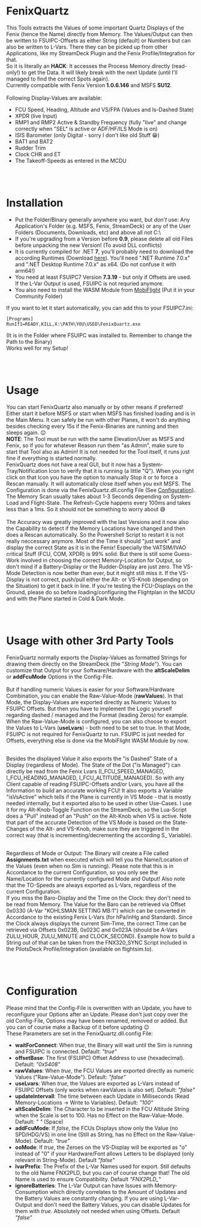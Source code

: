 # FenixQuartz
This Tools extracts the Values of some important Quartz Displays of the Fenix (hence the Name) directly from Memory. The Values/Output can then be written to FSUIPC-Offsets as either String (default) or Numbers but can also be written to L-Vars. There they can be picked up from other Applications, like my StreamDeck Plugin and the Fenix Profile/Integration for that.<br/>
So it is literally an **HACK**: It accesses the Process Memory directly (read-only!) to get the Data. It will likely break with the next Update (until I'll managed to find the correct Spots again).<br/>Currently compatible with Fenix Version **1.0.6.146** and MSFS **SU12**.<br/><br/>
Following Display-Values are available:
- FCU Speed, Heading, Altitude and VS/FPA (Values and Is-Dashed State)
- XPDR (live Input)
- RMP1 and RMP2 Active & Standby Frequency (fully "live" and change correctly when "SEL" is active or ADF/HF/ILS Mode is on)
- ISIS Barometer (only Digital - sorry I don't like old Stuff :grin:)
- BAT1 and BAT2
- Rudder Trim
- Clock CHR and ET
- The Takeoff-Speeds as entered in the MCDU

<br/><br/>

# Installation
- Put the Folder/Binary generally anywhere you want, but *don't* use: Any Application's Folder (e.g. MSFS, Fenix, StreamDeck) or any of the User Folders (Documents, Downloads, etc) and above all not C:\\
- If you're upgrading from a Version before **0.9**, please delete all old Files before unpacking the new Version! (To avoid DLL conflicts)
- It is currently compiled for .NET **7**, you'll probably need to download the according Runtimes (Download [here](https://dotnet.microsoft.com/en-us/download/dotnet/7.0)). You'll need ".NET Runtime 7.0.x" and ".NET Desktop Runtime 7.0.x" as x64. (Do not confuse it with arm64!)
- You need at least FSUIPC7 Version **7.3.19** - but only if Offsets are used. If the L-Var Output is used, FSUIPC is not requried anymore.
- You also need to install the WASM Module from [MobiFlight](https://github.com/MobiFlight/MobiFlight-WASM-Module/releases) (Put it in your Community Folder)

If you want to let it start automatically, you can add this to your FSUIPC7.ini:
```
[Programs]
RunIf1=READY,KILL,X:\PATH\YOU\USED\FenixQuartz.exe
```
(It is in the Folder where FSUIPC was installed to. Remember to change the Path to the Binary)<br/>
Works well for my Setup!

<br/><br/>

# Usage
You can start FenixQuartz also manually or by other means if preferred! Either start it before MSFS or start when MSFS has finished loading and is in the Main Menu. It can safely be run with other Planes, it won't do anything besides checking every 15s if the Fenix-Binaries are running and then sleeps again. :wink: <br/>
**NOTE**: The Tool must be run with the same Elevation/User as MSFS and Fenix, so if you for whatever Reason run them "as Admin", make sure to start that Tool also as Admin! It is not needed for the Tool itself, it runs just fine if everything is started normally.<br/>
FenixQuartz does not have a real GUI, but it now has a System-Tray/Notification Icon to verify that it is running (a little "Q"). When you right click on that Icon you have the option to manually Stop it or to force a Rescan manually. It will automatically close itself when you exit MSFS. The Configuration is done via the FenixQuartz.dll.config File (See [Configuration](#configuration)).<br/>
The Memory Scan usually takes about 1-3 Seconds depending on System-Load and Flight-State. The Refresh-Cycle happens every 100ms and takes less than a 1ms. So it should not be something to worry about :sweat_smile: <br/><br/>
The Accuracy was greatly improved with the last Versions and it now also the Capability to detect if the Memory Locations have changed and then does a Rescan automatically. So the Powershell Script to restart it is not really neccessary anymore. Most of the Time it should "just work" and display the correct State as it is in the Fenix! Especially the VATSIM/IVAO critical Stuff (FCU, COM, XPDR) is 99% solid. But there is still some Guess-Work involved in choosing the correct Memory-Location for Output, so don't mind if a Battery-Display or the Rudder-Display are just zero. The VS-Mode Detection is now better than ever, but it might still miss it. If the VS-Display is not correct, push/pull either the Alt- or VS-Knob (depending on the Situation) to get it back in line. If you're testing the FCU-Displays on the Ground, please do so before loading/configuring the Flightplan in the MCDU and with the Plane started in Cold & Dark Mode.

<br/><br/>

# Usage with other 3rd Party Tools
FenixQuartz normally exports the Display-Values as formatted Strings for drawing them directly on the StreamDeck (the "*String Mode*"). You can customize that Output for your Software/Hardware with the **altScaleDelim** or **addFcuMode** Options in the Config-File.<br/><br/>
But if handling numeric Values is easier for your Software/Hardware Combination, you can enable the Raw-Value-Mode (**rawValues**). In that Mode, the Display-Values are exported directly as Numeric Values to FSUIPC Offsets. But then you have to implement the Logic yourself regarding dashed / managed and the Format (leading Zeros)  for example.<br/>
When the Raw-Value-Mode is configured, you can also choose to export the Values to L-Vars (**useLvars**) - both need to be set to true. In that Mode, FSUIPC is not required for FenixQuartz to run. FSUIPC is just needed for Offsets, everything else is done via the MobiFlight WASM Module by now.<br/><br/>

Besides the displayed Value it also exports the "is Dashed" State of a Display (regardless of Mode). The State of the Dot ("is Managed") can directly be read from the Fenix Lvars (I_FCU_SPEED_MANAGED, I_FCU_HEADING_MANAGED, I_FCU_ALTITUDE_MANAGED). So with any Client capable of reading FSUIPC-Offsets and/or Lvars, you have all the Information to build an accurate working FCU! It also exports a Variable "isVsActive" which tells if the Plane is currently in VS Mode - that is mostly needed internally, but it exported also to be used in other Use-Cases. I use it for my Alt-Knob-Toggle Function on the StreamDeck, so the Lua-Script does a "Pull" instead of an "Push" on the Alt-Knob when VS is active. Note that part of the accurate Detection of the VS Mode is based on the State-Changes of the Alt- and VS-Knob, make sure they are triggered in the correct way (that is incrementing/decrementing the according S_ Variable).<br/><br/>

Regardless of Mode or Output: The Binary will create a File called **Assignments.txt** when executed which will tell you the Name/Location of the Values (even when no Sim is running). Please note that this is in Accordance to the current Configuration, so you only see the Name/Location for the currently configured Mode and Output! Also note that the TO-Speeds are always exported as L-Vars, regardless of the current Configuration.<br/>
If you miss the Baro-Display and the Time on the Clock: they don't need to be read from Memory. The Value for the Baro can be retrieved via Offset 0x0330 (A-Var "KOHLSMAN SETTING MB:1") which can be converted in Accordance to the existing Fenix L-Vars (for hPa/inHg and Standard). Since the Clock always displays the current Sim-Time, the correct Time can be retrieved via Offsets 0x023B, 0x023C and 0x023A (should be A-Vars ZULU_HOUR, ZULU_MINUTE and CLOCK_SECOND). Example how to build a String out of that can be taken from the FNX320_SYNC Script included in the PilotsDeck Profile/Integration (available on flightsim.to).

<br/><br/>

# Configuration
Please mind that the Config-File is overwritten with an Update, you have to reconfigure your Options after an Update. Please don't just copy over the old Config-File, Options may have been renamed, removed or added. But you can of course make a Backup of it before updating :wink:<br/>
These Parameters are set in the FenixQuartz.dll.config File:
- **waitForConnect**: When *true*, the Binary will wait until the Sim is running and FSUIPC is connected. Default: *"true"*
- **offsetBase**: The first (FSUIPC) Offset Address to use (hexadecimal). Default: *"0x5408"*
- **rawValues**: When *true*, the FCU Values are exported directly as numeric Values ("Raw-Value-Mode"). Default: *"false"*
- **useLvars**: When *true*, the Values are exported as L-Vars instead of FSUIPC Offsets (only works when rawValues is also set). Default: *"false"*
- **updateIntervall**: The time between each Update in Milliseconds (Read Memory-Locations -> Write to Variables). Default: *"100"*
- **altScaleDelim**: The Character to be inserted in the FCU Altitude String when the Scale is set to 100. Has no Effect on the Raw-Value-Mode. Default: *" "* (Space)
- **addFcuMode**: If *false*, the FCUs Displays show only the Value (no SPD/HDG/VS) in one line (Still as String, has no Effect on the Raw-Value-Mode). Default: *"true"*
- **ooMode**: If *true*, the Zeroes on the VS-Display will be exported as "o" instead of "0" if your Hardware/Font allows Letters to be displayed (only relevant in String-Mode). Default *"false"*
- **lvarPrefix**: The Prefix of the L-Var Names used for export. Still defaults to the old Name FNX2PLD, but you can of course change that! The old Name is used to ensure Compatibility. Default *"FNX2PLD_"*
- **ignoreBatteries**: The L-Var Output can have Issues with Memory-Consumption which directly correlates to the Amount of Updates and the Battery Values are constantly changing. If you are using L-Var-Output and don't need the Battery Values, you can disable Updates for them with *true*. Absolutely not needed when using Offsets. Default *"false"*

